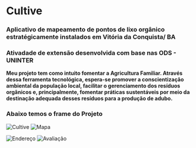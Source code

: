 # Cultive
### Aplicativo de mapeamento de pontos de lixo orgânico estratégicamente instalados em Vitória da Conquista/ BA 

### Ativadade de extensão desenvolvida com base nas ODS - UNINTER

**Meu projeto tem como intuito fomentar a Agricultura Familiar.
Através dessa ferramenta tecnológica, espera-se promover a conscientização ambiental da população local, facilitar o gerenciamento dos resíduos orgânicos e, principalmente, fomentar práticas sustentáveis por meio da destinação adequada desses resíduos para a produção de adubo.**

###                  Abaixo temos o frame do Projeto 

![Cultive](https://github.com/user-attachments/assets/64d78ae1-4231-4235-9505-6962a9c40213)
![Mapa](https://github.com/user-attachments/assets/1ad55283-7293-4bfd-9176-74bc7f8098e1)

![Endereço](https://github.com/user-attachments/assets/2e2835da-0eaa-4b2d-b871-7ca0dac8275d)
![Avaliação](https://github.com/user-attachments/assets/92f43520-3f9e-495f-a89c-17c79f7fc6c3)




